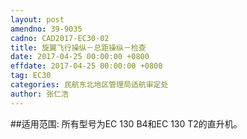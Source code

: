 ```yaml
---
layout: post
amendno: 39-9035
cadno: CAD2017-EC30-02
title: 旋翼飞行操纵－总距操纵－检查
date: 2017-04-25 00:00:00 +0800
effdate: 2017-04-25 00:00:00 +0800
tag: EC30
categories: 民航东北地区管理局适航审定处
author: 张仁浩
---
```


##适用范围:
所有型号为EC 130 B4和EC 130 T2的直升机。


